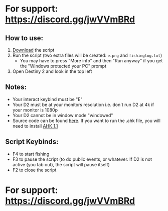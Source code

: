 # For support: https://discord.gg/jwVVmBRd
## How to use: 
1. [Download](https://github.com/Antraless/d2-afk-fishing/raw/main/fishing.exe) the script
2. Run the script (two extra files will be created: `e.png` and `fishinglog.txt`)
   * You may have to press "More info" and then "Run anyway" if you get the "Windows protected your PC" prompt
3. Open Destiny 2 and look in the top left
## Notes:
- Your interact keybind must be "E"
- Your D2 must be at your monitors resolution i.e. don't run D2 at 4k if your monitor is 1080p
- Your D2 cannot be in window mode "windowed"
- Source code can be found [here](https://github.com/Antraless/d2-afk-fishing/blob/main/fishing.ahk). If you want to run the .ahk file, you will need to install [AHK 1.1](https://www.autohotkey.com/download/ahk-install.exe)
## Script Keybinds: 
- F4 to start fishing
- F3 to pause the script (to do public events, or whatever. If D2 is not active (you tab out), the script will pause itself)
- F2 to close the script
# For support: https://discord.gg/jwVVmBRd
